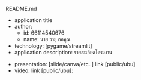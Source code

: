 README.md
- application title
- author: 
  * id: 66114540676
  * name: นาย วายุ กอคูณ
- technology: [pygame/streamlit]
- application description: รายละเอียดโครงงาน

* presentation: [slide/canva/etc..] link [public/ubu]
* video: link [public/ubu]:
